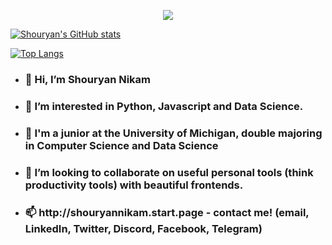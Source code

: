 <p align="center">
  <img src="https://media.giphy.com/media/XF4fF4B0l4UQFHAKXz/giphy.gif">
</p>

[![Shouryan's GitHub stats](https://github-readme-stats.vercel.app/api?username=shouryan01&hide=stars&show_icons=true&theme=transparent )](https://github.com/anuraghazra/github-readme-stats)

[![Top Langs](https://github-readme-stats.vercel.app/api/top-langs/?username=shouryan01)](https://github.com/anuraghazra/github-readme-stats)

- <h3> 👋 Hi, I’m Shouryan Nikam</h3>
- <h3>👀 I’m interested in Python, Javascript and Data Science.</h3>
- <h3>🌱 I'm a junior at the University of Michigan, double majoring in Computer Science and Data Science</h3>
- <h3>💞️ I’m looking to collaborate on useful personal tools (think productivity tools) with beautiful frontends. </h3>
- <h3>📫 http://shouryannikam.start.page - contact me! (email, LinkedIn, Twitter, Discord, Facebook, Telegram)</h3>
